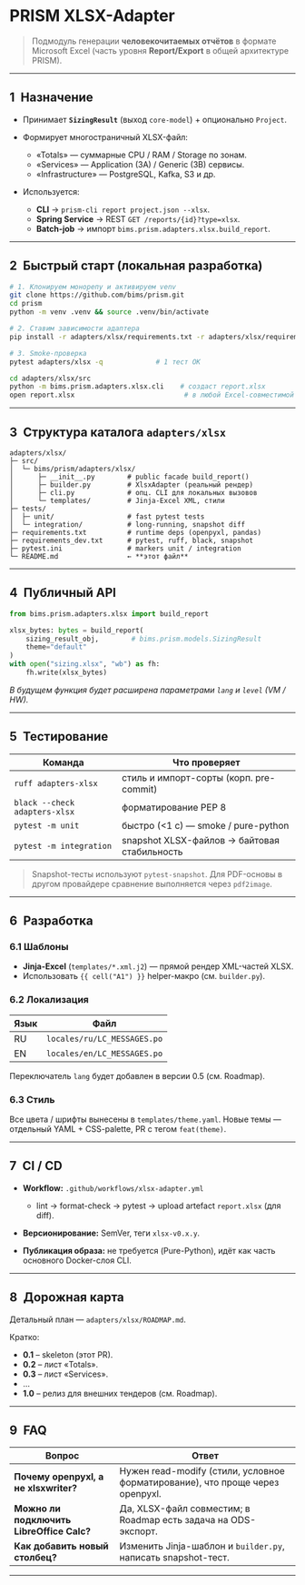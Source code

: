 # **PRISM XLSX-Adapter**

> Подмодуль генерации **человекочитаемых отчётов** в формате Microsoft Excel
> (часть уровня **Report/Export** в общей архитектуре PRISM).

---

## 1 Назначение

* Принимает **`SizingResult`** (выход `core-model`) + опционально `Project`.
* Формирует многостраничный XLSX-файл:

  * «Totals» — суммарные CPU / RAM / Storage по зонам.
  * «Services» — Application (3A) / Generic (3B) сервисы.
  * «Infrastructure» — PostgreSQL, Kafka, S3 и др.
* Используется:

  * **CLI** → `prism-cli report project.json --xlsx`.
  * **Spring Service** → REST `GET /reports/{id}?type=xlsx`.
  * **Batch-job** → импорт `bims.prism.adapters.xlsx.build_report`.

---

## 2 Быстрый старт (локальная разработка)

```bash
# 1. Клонируем монорепу и активируем venv
git clone https://github.com/bims/prism.git
cd prism
python -m venv .venv && source .venv/bin/activate

# 2. Ставим зависимости адаптера
pip install -r adapters/xlsx/requirements.txt -r adapters/xlsx/requirements_dev.txt

# 3. Smoke-проверка
pytest adapters/xlsx -q             # 1 тест OK

cd adapters/xlsx/src
python -m bims.prism.adapters.xlsx.cli    # создаст report.xlsx
open report.xlsx                           # в любой Excel-совместимой программе
```

---

## 3 Структура каталога `adapters/xlsx`

```text
adapters/xlsx/
├─ src/
│  └─ bims/prism/adapters/xlsx/
│      ├─ __init__.py        # public facade build_report()
│      ├─ builder.py         # XlsxAdapter (реальный рендер)
│      ├─ cli.py             # опц. CLI для локальных вызовов
│      └─ templates/         # Jinja-Excel XML, стили
├─ tests/
│  ├─ unit/                  # fast pytest tests
│  └─ integration/           # long-running, snapshot diff
├─ requirements.txt          # runtime deps (openpyxl, pandas)
├─ requirements_dev.txt      # pytest, ruff, black, snapshot
├─ pytest.ini                # markers unit / integration
└─ README.md                 ← **этот файл**
```

---

## 4 Публичный API

```python
from bims.prism.adapters.xlsx import build_report

xlsx_bytes: bytes = build_report(
    sizing_result_obj,        # bims.prism.models.SizingResult
    theme="default"
)
with open("sizing.xlsx", "wb") as fh:
    fh.write(xlsx_bytes)
```

*В будущем функция будет расширена параметрами `lang` и `level` (VM / HW).*

---

## 5 Тестирование

| Команда                       | Что проверяет                                |
| ----------------------------- | -------------------------------------------- |
| `ruff adapters-xlsx`          | стиль и импорт-сорты (корп. pre-commit)      |
| `black --check adapters-xlsx` | форматирование PEP 8                         |
| `pytest -m unit`              | быстро (<1 с) — smoke / pure-python          |
| `pytest -m integration`       | snapshot XLSX-файлов → байтовая стабильность |

> Snapshot-тесты используют `pytest-snapshot`.
> Для PDF-основы в другом провайдере сравнение выполняется через `pdf2image`.

---

## 6 Разработка

### 6.1 Шаблоны

* **Jinja-Excel** (`templates/*.xml.j2`) — прямой рендер XML-частей XLSX.
* Использовать `{{ cell("A1") }}` helper-макро (см. `builder.py`).

### 6.2 Локализация

| Язык | Файл                        |
| ---- | --------------------------- |
| RU   | `locales/ru/LC_MESSAGES.po` |
| EN   | `locales/en/LC_MESSAGES.po` |

Переключатель `lang` будет добавлен в версии 0.5 (см. Roadmap).

### 6.3 Стиль

Все цвета / шрифты вынесены в `templates/theme.yaml`.
Новые темы — отдельный YAML + CSS-palette, PR с тегом `feat(theme)`.

---

## 7 CI / CD

* **Workflow:** `.github/workflows/xlsx-adapter.yml`

  * lint → format-check → pytest → upload artefact `report.xlsx` (для diff).
* **Версионирование:** SemVer, теги `xlsx-v0.x.y`.
* **Публикация образа:** не требуется (Pure-Python), идёт как часть основного Docker-слоя CLI.

---

## 8 Дорожная карта

Детальный план — `adapters/xlsx/ROADMAP.md`.

Кратко:

* **0.1** – skeleton (этот PR).
* **0.2** – лист «Totals».
* **0.3** – лист «Services».
* …
* **1.0** – релиз для внешних тендеров (см. Roadmap).

---

## 9 FAQ

| Вопрос                                    | Ответ                                                                         |
| ----------------------------------------- | ----------------------------------------------------------------------------- |
| **Почему openpyxl, а не xlsxwriter?**     | Нужен read-modify (стили, условное форматирование), что проще через openpyxl. |
| **Можно ли подключить LibreOffice Calc?** | Да, XLSX-файл совместим; в Roadmap есть задача на ODS-экспорт.                |
| **Как добавить новый столбец?**           | Изменить Jinja-шаблон и `builder.py`, написать snapshot-тест.                 |

---

